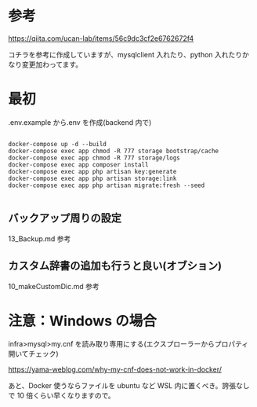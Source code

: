 # 参考

https://qiita.com/ucan-lab/items/56c9dc3cf2e6762672f4

コチラを参考に作成していますが、mysqlclient 入れたり、python 入れたりかなり変更加わってます。

# 最初

.env.example から.env を作成(backend 内で)

```

docker-compose up -d --build
docker-compose exec app chmod -R 777 storage bootstrap/cache
docker-compose exec app chmod -R 777 storage/logs
docker-compose exec app composer install
docker-compose exec app php artisan key:generate
docker-compose exec app php artisan storage:link
docker-compose exec app php artisan migrate:fresh --seed


```

## バックアップ周りの設定

13_Backup.md 参考

## カスタム辞書の追加も行うと良い(オブション)

10_makeCustomDic.md 参考

# 注意：Windows の場合

infra>mysql>my.cnf を読み取り専用にする(エクスプローラーからプロパティ開いてチェック)

https://yama-weblog.com/why-my-cnf-does-not-work-in-docker/

あと、Docker 使うならファイルを ubuntu など WSL 内に置くべき。誇張なしで 10 倍くらい早くなりますので。
